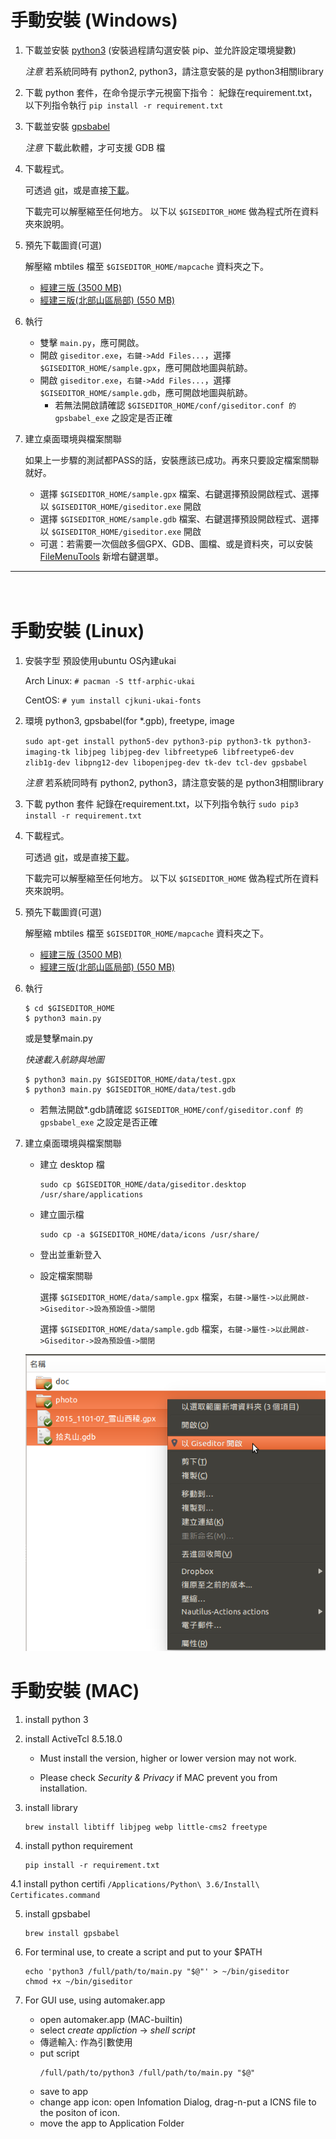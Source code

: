 <a name="win_install"></a>
手動安裝 (Windows)
==================

1. 下載並安裝 [python3][] (安裝過程請勾選安裝 pip、並允許設定環境變數)

    _注意_ 若系統同時有 python2, python3，請注意安裝的是 python3相關library

[python3]: https://www.python.org/downloads/windows/ 

2. 下載 python 套件，在命令提示字元視窗下指令：
    紀錄在requirement.txt，以下列指令執行
    ```pip install -r requirement.txt```

3. 下載並安裝 [gpsbabel][]

    _注意_ 下載此軟體，才可支援 GDB 檔

[gpsbabel]: http://www.gpsbabel.org/download.html

4. 下載程式。

    可透過 [git][git_repo]，或是直接[下載][git_arch]。

    下載完可以解壓縮至任何地方。 以下以 `$GISEDITOR_HOME` 做為程式所在資料夾來說明。

[git_repo]: https://github.com/dayanuyim/GisEditor.git
[git_arch]: https://github.com/dayanuyim/GisEditor/archive/master.zip

5. 預先下載圖資(可選)

    解壓縮 mbtiles 檔至 `$GISEDITOR_HOME/mapcache` 資料夾之下。

     *  [經建三版 (3500 MB)](https://drive.google.com/file/d/0B7ryOauZNjlbT2EwbzBlSEpwT1U/view?usp=sharing)
     *  [經建三版(北部山區局部) (550 MB)](https://drive.google.com/file/d/0B7ryOauZNjlbWGpJTl84S1Y2OXM/view?usp=sharing)

6. 執行
     *  雙擊 `main.py`，應可開啟。
     *  開啟 `giseditor.exe`，`右鍵->Add Files...`，選擇 `$GISEDITOR_HOME/sample.gpx`，應可開啟地圖與航跡。
     *  開啟 `giseditor.exe`，`右鍵->Add Files...`，選擇 `$GISEDITOR_HOME/sample.gdb`，應可開啟地圖與航跡。
         *  若無法開啟請確認 `$GISEDITOR_HOME/conf/giseditor.conf 的 gpsbabel_exe` 之設定是否正確

7. 建立桌面環境與檔案關聯

    如果上一步驟的測試都PASS的話，安裝應該已成功。再來只要設定檔案關聯就好。

     *  選擇 `$GISEDITOR_HOME/sample.gpx` 檔案、右鍵選擇預設開啟程式、選擇以 `$GISEDITOR_HOME/giseditor.exe` 開啟
     *  選擇 `$GISEDITOR_HOME/sample.gdb` 檔案、右鍵選擇預設開啟程式、選擇以 `$GISEDITOR_HOME/giseditor.exe` 開啟
     *  可選：若需要一次個啟多個GPX、GDB、圖檔、或是資料夾，可以安裝 [FileMenuTools][] 新增右鍵選單。

[FileMenuTools]: https://briian.com/11030/filemenu-tools.html

-------------------------------------------------------

<a name="linux_install"></a>  
手動安裝 (Linux)
================

1. 安裝字型
    預設使用ubuntu OS內建ukai
    
    Arch Linux:
    ```# pacman -S ttf-arphic-ukai```

    CentOS:
    ```# yum install cjkuni-ukai-fonts```

2. 環境
    python3, gpsbabel(for *.gpb), freetype, image

    ```sudo apt-get install python5-dev python3-pip python3-tk python3-imaging-tk libjpeg libjpeg-dev libfreetype6 libfreetype6-dev zlib1g-dev libpng12-dev libopenjpeg-dev tk-dev tcl-dev gpsbabel```

   *注意* 若系統同時有 python2, python3，請注意安裝的是 python3相關library

3. 下載 python 套件
    紀錄在requirement.txt，以下列指令執行
    ```sudo pip3 install -r requirement.txt```

    
4. 下載程式。

    可透過 [git][git_repo]，或是直接[下載][git_arch]。

    下載完可以解壓縮至任何地方。 以下以 `$GISEDITOR_HOME` 做為程式所在資料夾來說明。

[git_repo]: https://github.com/dayanuyim/GisEditor.git
[git_arch]: https://github.com/dayanuyim/GisEditor/archive/master.zip

5. 預先下載圖資(可選)

    解壓縮 mbtiles 檔至 `$GISEDITOR_HOME/mapcache` 資料夾之下。

     *  [經建三版 (3500 MB)](https://drive.google.com/file/d/0B7ryOauZNjlbT2EwbzBlSEpwT1U/view?usp=sharing)
     *  [經建三版(北部山區局部) (550 MB)](https://drive.google.com/file/d/0B7ryOauZNjlbWGpJTl84S1Y2OXM/view?usp=sharing)

6. 執行

    ```
    $ cd $GISEDITOR_HOME
    $ python3 main.py   
    ```
    或是雙擊main.py

    *快速載入航跡與地圖*
    ```
    $ python3 main.py $GISEDITOR_HOME/data/test.gpx
    $ python3 main.py $GISEDITOR_HOME/data/test.gdb
    ```
    *  若無法開啟*.gdb請確認 `$GISEDITOR_HOME/conf/giseditor.conf 的 gpsbabel_exe` 之設定是否正確

7. 建立桌面環境與檔案關聯

     *  建立 desktop 檔

            sudo cp $GISEDITOR_HOME/data/giseditor.desktop /usr/share/applications

     *  建立圖示檔
     
            sudo cp -a $GISEDITOR_HOME/data/icons /usr/share/

     *  登出並重新登入

     *  設定檔案關聯
     
        選擇 `$GISEDITOR_HOME/data/sample.gpx` 檔案，`右鍵->屬性->以此開啟->Giseditor->設為預設值->關閉`

        選擇 `$GISEDITOR_HOME/data/sample.gdb` 檔案，`右鍵->屬性->以此開啟->Giseditor->設為預設值->關閉`

    ![右鍵選單][img_rightmenu]

[img_rightmenu]: https://github.com/dayanuyim/GisEditor/raw/dev/doc/pic/01_right_menu.png


<a name="mac_install"></a>
手動安裝 (MAC)
==============

1. install python 3

2. install ActiveTcl 8.5.18.0
    
    * Must install the version, higher or lower version may not work.

    * Please check _Security & Privacy_ if MAC prevent you from installation.

3. install library

    ```
    brew install libtiff libjpeg webp little-cms2 freetype
    ```

4. install python requirement

    ```
    pip install -r requirement.txt
    ```

4.1 install python certifi
    ```
    /Applications/Python\ 3.6/Install\ Certificates.command
    ```

5. install gpsbabel
    
    ```
    brew install gpsbabel
    ```

6. For terminal use, to create a script and put to your $PATH

    ```
    echo 'python3 /full/path/to/main.py "$@"' > ~/bin/giseditor
    chmod +x ~/bin/giseditor
    ```

7. For GUI use, using automaker.app

    * open automaker.app (MAC-builtin)
    * select _create appliction_ -> _shell script_
    * 傳遞輸入: 作為引數使用
    * put script
        ```
        /full/path/to/python3 /full/path/to/main.py "$@"
        ```
    * save to app
    * change app icon: open Infomation Dialog, drag-n-put a ICNS file to the positon of icon.
    * move the app to Application Folder

